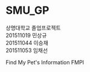 # SMU_GP
상명대학교 졸업프로젝트
<br>
201511019 민상규<br>
201511044 이승재<br>
201511053 임채선<br>

Find My Pet's Information
FMPI
